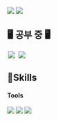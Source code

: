 <img src="https://img.shields.io/badge/ted05050505@gmail.com-EA4335?style=flat-square&logo=appveyor&logo=Gmail&logoColor=white"/> <img src="https://img.shields.io/badge/https://jungjunhyeok.tistory.com/-181717?style=flat-square&logo=appveyor&logo=Github&logoColor=white"/> 

## 🖥️ 공부 중 🖥️
<img src = "https://img.shields.io/badge/-C++-black?style=flat&logo=c%2B%2B" style="height : auto; margin-left : 2px; margin-right : 2px;"/> <img src="https://img.shields.io/badge/unreal%20engine%20-%23313131.svg?&style=flat&logo=unreal%20engine&logoColor=white" style="height : auto; margin-left : 2px; margin-right : 2px;"/>


## 💪Skills
#### Tools

<img src="https://img.shields.io/badge/Ableton Live-000000?style=flat-square&logo=AbletonLive&logoColor=white"/> <img src="https://img.shields.io/badge/Unreal Engine-0E1128?style=flat-square&logo=UnrealEngine&logoColor=white"/> <img src="https://img.shields.io/badge/Adobe After Effects-9999FF?style=flat-square&logo=AdobeAfterEffects&logoColor=white"/>
